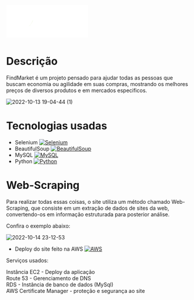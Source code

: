 <h1>
  <a href="https://www.google.com/"> <img src="https://raw.githubusercontent.com/dbentooojj/FindMarket/master/findmarket%20-%20django/static/images/Semcor_Aolado.png">     </a>
</h1>

<h1> Descrição </h1>
<p> FindMarket é um projeto pensado para ajudar todas as pessoas que buscam economia ou agilidade em suas compras, mostrando os melhores preços de diversos produtos e em mercados especificos. </p>

![2022-10-13 19-04-44 (1)](https://user-images.githubusercontent.com/100057646/195720626-ca1d9c32-5737-447c-ada3-d5fa551e8c60.gif)

<h1> Tecnologias usadas </h1>

* Selenium <a href="https://selenium.dev"><img src="https://selenium.dev/images/selenium_logo_square_green.png" width="25" alt="Selenium"/></a>
* BeautifulSoup <a href="https://www.crummy.com/software/BeautifulSoup/bs4/doc/"><img src="https://hwk0702.github.io//img/bs.png" width="25" alt="BeautifulSoup"/></a>
* MySQL <a href="https://dev.mysql.com/doc/"><img src="https://kinsta.com/wp-content/uploads/2019/04/mysql-logo-1.svg" width="43" alt="MySQL"/></a>
* Python <a href="https://docs.python.org/3/"><img src="https://upload.wikimedia.org/wikipedia/commons/thumb/0/0a/Python.svg/1200px-Python.svg.png" width="23" alt="Python"/></a>

<h1> Web-Scraping </h1>
<p> Para realizar todas essas coisas, o site utiliza um método chamado Web-Scraping, que consiste em um extração de dados de sites da web, convertendo-os em informação estruturada para posterior análise. 

Confira o exemplo abaixo: </p>
![2022-10-14 23-12-53](https://user-images.githubusercontent.com/100057646/195964521-0c25d90f-b474-4942-b3f8-87e410db2e12.gif)

* Deploy do site feito na AWS <a href="https://docs.aws.amazon.com/index.html?nc2=h_ql_doc_do"><img src="https://www.svgrepo.com/show/331300/aws.svg" width="35" alt="AWS"/></a>

Serviços usados:

Instância EC2 - Deploy da aplicação<br>
Route 53 - Gerenciamento de DNS<br>
RDS - Instância de banco de dados (MySql)<br>
AWS Certificate Manager - proteção e segurança ao site
